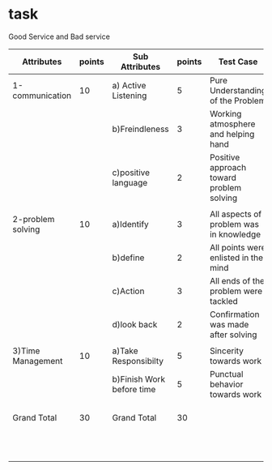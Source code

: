 # task
Good Service and Bad service

| Attributes        | points | Sub Attributes            | points |            Test Case                     | ICICI Service        | ICICI Points | SBI Service         | SBI Points |
| ----------------- | ------ | ------------------------- | ------ | ---------------------------------------- | -------------------- | ------------ | ------------------- | ---------- |
| 1-communication   | 10     | a) Active Listening       | 5      | Pure Understanding of the Problem        | yes                  | 4            | no                  | 2          |
|                   |        | b)Freindleness            | 3      | Working atmosphere and helping hand      | yes                  | 3            | no                  | 1          |
|                   |        | c)positive language       | 2      | Positive approach toward problem solving | yes                  | 2            | Little Bit          | 1          |
|                   |        |                           |        |                                          |                      |              |                     |            |
| 2-problem solving | 10     | a)Identify                | 3      | All aspects of problem was in knowledge  | yes                  | 3            | No                  | 1          |
|                   |        | b)define                  | 2      | All points were enlisted in the mind     | yes                  | 1            | No                  | 1          |
|                   |        | c)Action                  | 3      | All ends of the problem were tackled     | yes                  | 3            | No                  | 1          |
|                   |        | d)look back               | 2      | Confirmation was made after solving      | yes                  | 1            | No                  | 1          |
|                   |        |                           |        |                                          |                      |              |                     |            |
| 3)Time Management | 10     | a)Take Responsibilty      | 5      | Sincerity towards work                   | yes                  | 4            | Little Bit          | 2          |
|                   |        | b)Finish Work before time | 5      | Punctual behavior towards work           | yes                  | 5            | No                  | 2          |
|    Grand Total    | 30     |         Grand Total       | 30     |                                          | Above 20 out of 30   | 27           | Below 20 out of 30  | 12         |
|                   |        |                           |        |                                          |         Good Service |              |         Bad Service |            |
|                   |        |                           |        |                                          |                      |              |                     |            |
